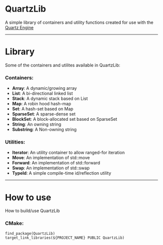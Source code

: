 # QuartzLib
A simple library of containers and utility functions created for use with the [Quartz Engine](https://github.com/NebulousDev/QuartzEngine2)

---

# Library
Some of the containers and utilites available in QuartzLib:

### Containers:
- **Array**: A dynamic/growing array
- **List**: A bi-directional linked list
- **Stack**: A dynamic stack based on List
- **Map**: A robin hood hash-map
- **Set**: A hash-set based on Map
- **SparseSet**: A sparse-dense set
- **BlockSet**: A block-allocated set based on SparseSet
- **String**: An owning string
- **Substring**: A Non-owning string

### Utilities:
- **Iterator**: An utility container to allow ranged-for iteration
- **Move**: An implementation of std::move
- **Forward**: An implementation of std::forward
- **Swap**: An implementation of std::swap
- **TypeId**: A simple compile-time id/reflection utility

---

# How to use
How to build/use QuartzLib

### CMake:
```
find_package(QuartzLib)
target_link_libraries(${PROJECT_NAME} PUBLIC QuartzLib)
```
